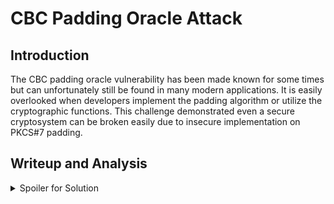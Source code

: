 # CBC Padding Oracle Attack

## Introduction

The CBC padding oracle vulnerability has been made known for some times but can unfortunately still be found in many modern applications.
It is easily overlooked when developers implement the padding algorithm or utilize the cryptographic functions.
This challenge demonstrated even a secure cryptosystem can be broken easily due to insecure implementation on PKCS#7 padding.


## Writeup and Analysis

<details>
  <summary>Spoiler for Solution</summary>

  ## Proposed Solution   
  1. Browse to the URL http://localhost:5000 and notice the page allows the user to input their name for registration.
  2. After input the name and click the register button, we successfully login as a user and the server return us the encrypted cookie `Session`.
  3. The challenge can be solved easily by using the [Padding Oracle Hunter Burp Extender](https://portswigger.net/bappstore/0efabfee59404068a8c4071fa18a2e00)
  4. First, intercept and pipe the request through `Extensions -> Padding Oracle Hunter -> PKCS#7`
  5. Select the `Session` cookie in the Request window, click `Select Payload` with `Hex` format, and uncheck `Url Encoded`. The payload will be enclosed within the `§` symbol. 
  6. Click the `Test` button and it will provide a summary which indicate the server is vulnerable to the padding oracle attack with its corresponding invalid/valid padding payload and response.
  7. Copy either part or full of the valid (Invalid JSON Format!) or invalid (Decryption Failed!) padding response from the `Output` window and put it in the `Padding Response` textbox.
  8. Click the `Decrypt` button to recover the plaintext.
  9. Modify the `role` in the plaintext from `user` to `admin` and convert the plaintext to hexadecimal.
 10. Input the hexadecimal value into the `Plaintext` field and click the `Encrypt` button to compute the encrypted `Session` cookie.
 11. Copy the encrypted `Session` cookie and replace the original `Session` in order to login as admin.

 ## Analysis 

 ```python
  # if the decryption fail mostly due to invalid padding
     if value:
         plaintext = Aes_decrypt(value)
         if plaintext is None:
            return "Decryption Failed!"

         # if the padding is valid but not in json format
         try:
             json.loads(plaintext)
             return redirect(url_for('portal'))        
         except:
             return "Invalid JSON Format!"    
 ```
 By looking at the code snippets as shown above, the server is returning different response when there is an invalid padding (Decryption Failed!) compare to a valid padding (Invalid JSON Format!)
 Hence, attacker is able to make use of this side channel information to perform the padding oracle attack.
 
 As a mitigation, the developer should ensure the code always return the same response when decrypting packets for either valid or invalid padding.
</details>